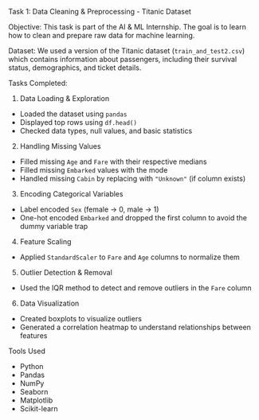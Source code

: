Task 1: Data Cleaning & Preprocessing - Titanic Dataset

Objective:
This task is part of the AI & ML Internship. The goal is to learn how to clean and prepare raw data for machine learning.


Dataset:
We used a version of the Titanic dataset (`train_and_test2.csv`) which contains information about passengers, including their survival status, demographics, and ticket details.


Tasks Completed:

1. Data Loading & Exploration
- Loaded the dataset using `pandas`
- Displayed top rows using `df.head()`
- Checked data types, null values, and basic statistics

2. Handling Missing Values
- Filled missing `Age` and `Fare` with their respective medians
- Filled missing `Embarked` values with the mode
- Handled missing `Cabin` by replacing with `"Unknown"` (if column exists)

3. Encoding Categorical Variables
- Label encoded `Sex` (female → 0, male → 1)
- One-hot encoded `Embarked` and dropped the first column to avoid the dummy variable trap

4. Feature Scaling
- Applied `StandardScaler` to `Fare` and `Age` columns to normalize them

5. Outlier Detection & Removal
- Used the IQR method to detect and remove outliers in the `Fare` column

6. Data Visualization
- Created boxplots to visualize outliers
- Generated a correlation heatmap to understand relationships between features


Tools Used
- Python
- Pandas
- NumPy
- Seaborn
- Matplotlib
- Scikit-learn

